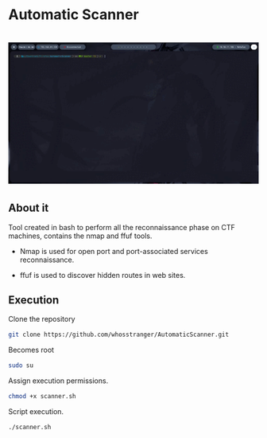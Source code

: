 # Automatic Scanner
<h1 align="center">
  <img src="https://github.com/whosstranger/AutomaticScanner/blob/master/Images/video.gif" />
</h1>
   
## About it

Tool created in bash to perform all the reconnaissance phase on CTF machines, contains the nmap and ffuf tools.

- Nmap is used for open port and port-associated services reconnaissance.

- ffuf is used to discover hidden routes in web sites.

## Execution

Clone the repository

```sh
git clone https://github.com/whosstranger/AutomaticScanner.git
```

Becomes root

```sh
sudo su
```

Assign execution permissions.

```sh
chmod +x scanner.sh
```

Script execution.

```sh
./scanner.sh
```

